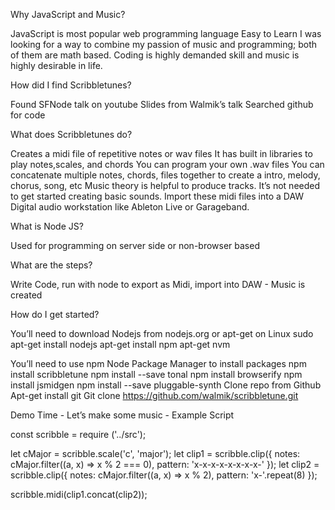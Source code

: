 Why JavaScript and Music?

JavaScript is most popular web programming language
Easy to Learn
I was looking for a way to combine my passion of music and programming; both of them are math based. 
Coding is highly demanded skill and music is highly desirable in life.

How did I find Scribbletunes?

Found SFNode talk on youtube
Slides from Walmik’s talk 
Searched github for code

What does Scribbletunes do?

Creates a midi file of repetitive notes or wav files
It has built in libraries to play notes,scales, and chords
You can program your own .wav files
You can concatenate multiple notes, chords, files together to create a intro, melody, chorus, song, etc
Music theory is helpful to produce tracks. It’s not needed to get started creating basic sounds.
Import these midi files into a DAW Digital audio workstation like Ableton Live or Garageband.

What is Node JS?

Used for programming on server side or non-browser based

What are the steps?

Write Code, run with node to export as Midi, import into DAW - Music is created

How do I get started?

You’ll need to download Nodejs from nodejs.org or apt-get on Linux
        sudo apt-get install nodejs
        apt-get install npm
        apt-get nvm

You’ll need to use npm Node Package Manager to install packages 
        npm install scribbletune
        npm install --save tonal
        npm install browserify
        npm install jsmidgen
        npm install --save pluggable-synth
Clone repo from Github
        Apt-get install git
        Git clone https://github.com/walmik/scribbletune.git

Demo Time - Let’s make some music - Example Script

const scribble = require ('../src');

let cMajor = scribble.scale('c', 'major');
let clip1 = scribble.clip({
        notes: cMajor.filter((a, x) => x % 2 === 0),
        pattern: 'x-x-x-x-x-x-x-x-'
});
let clip2 = scribble.clip({
        notes: cMajor.filter((a, x) => x % 2),
        pattern: 'x-'.repeat(8)
});

scribble.midi(clip1.concat(clip2));









